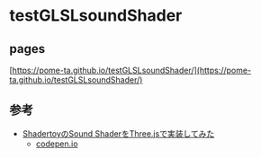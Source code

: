 # testGLSLsoundShader


## pages

[https://pome-ta.github.io/testGLSLsoundShader/](https://pome-ta.github.io/testGLSLsoundShader/)

## 参考

- [ShadertoyのSound ShaderをThree.jsで実装してみた](https://blog.amagi.dev/entry/2017/12/16/013121)
    - [codepen.io](https://codepen.io/fand/pen/baVdpK)